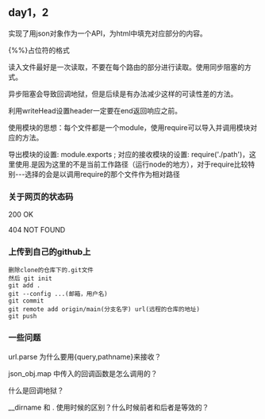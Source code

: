## day1，2
实现了用json对象作为一个API，为html中填充对应部分的内容。

{%%}占位符的格式

读入文件最好是一次读取，不要在每个路由的部分进行读取。使用同步阻塞的方式。

异步阻塞会导致回调地狱，但是后续是有办法减少这样的可读性差的方法。

利用writeHead设置header一定要在end返回响应之前。

使用模块的思想：每个文件都是一个module，使用require可以导入并调用模块对应的方法。

导出模块的设置: module.exports ; 对应的接收模块的设置: require('./path')，这里使用.是因为这里的不是当前工作路径（运行node的地方），对于require比较特别---选择的会是以调用require的那个文件作为相对路径

### 关于网页的状态码
200 OK

404 NOT FOUND


### 上传到自己的github上
```
删除clone的仓库下的.git文件
然后 git init
git add .
git --config ...(邮箱，用户名)
git commit 
git remote add origin/main(分支名字) url(远程的仓库的地址)
git push
```

### 一些问题 
url.parse 为什么要用{query,pathname}来接收？

json_obj.map 中传入的回调函数是怎么调用的？

什么是回调地狱？

__dirname 和 . 使用时候的区别？什么时候前者和后者是等效的？

